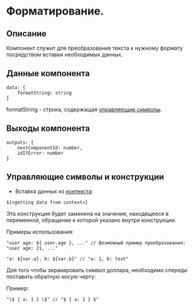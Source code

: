 # Форматирование.

## Описание

Компонент служит для преобразования текста к нужному формату посредством вставки необходимых данных.

## Данные компонента

```
data: {
    formatString: string
}
```

formatString - cтрока, содержащая [управляющие символы](#управляющие-символы-и-конструкции).

## Выходы компонента
```
outputs: {
    nextComponentId: number,
    idIfError: number
}
```


## Управляющие символы и конструкции

- Вставка данных из [контекста](../context.md):

```
${<getting data from context>}
```

Эта конструкция будет заменена на значение, 
находящееся в переменной, обращение к которой указано внутри конструкции.

Примеры использования:

```
"user age: ${ user.age }, ..." // Возможный пример преобразования: "user age: 21, ..."
```

```
"a: ${var.a}, b: ${var.b}" // "a: 1, b: text"
```

Для того чтобы экранировать символ доллара, необходимо спереди поставить обратную косую черту:

Пример:

```
"\$ { a: 1 } \$" // "$ { a: 1 } $"
```



